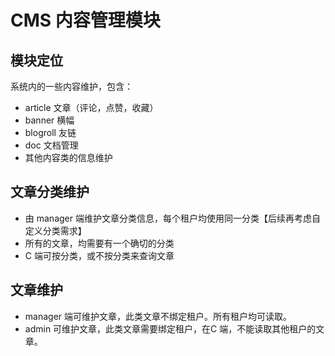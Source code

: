 # CMS 内容管理模块


## 模块定位
 系统内的一些内容维护，包含：
 - article 文章（评论，点赞，收藏）
 - banner 横幅
 - blogroll 友链
 - doc 文档管理
 - 其他内容类的信息维护


## 文章分类维护
- 由 manager 端维护文章分类信息，每个租户均使用同一分类【后续再考虑自定义分类需求】
- 所有的文章，均需要有一个确切的分类
- C 端可按分类，或不按分类来查询文章

## 文章维护
- manager 端可维护文章，此类文章不绑定租户。所有租户均可读取。
- admin 可维护文章，此类文章需要绑定租户，在C 端，不能读取其他租户的文章。